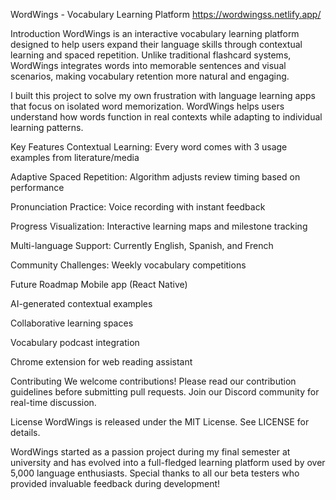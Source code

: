 WordWings - Vocabulary Learning Platform
https://wordwingss.netlify.app/

Introduction
WordWings is an interactive vocabulary learning platform designed to help users expand their language skills through contextual learning and spaced repetition. Unlike traditional flashcard systems, WordWings integrates words into memorable sentences and visual scenarios, making vocabulary retention more natural and engaging.

I built this project to solve my own frustration with language learning apps that focus on isolated word memorization. WordWings helps users understand how words function in real contexts while adapting to individual learning patterns.


Key Features
Contextual Learning: Every word comes with 3 usage examples from literature/media

Adaptive Spaced Repetition: Algorithm adjusts review timing based on performance

Pronunciation Practice: Voice recording with instant feedback

Progress Visualization: Interactive learning maps and milestone tracking

Multi-language Support: Currently English, Spanish, and French

Community Challenges: Weekly vocabulary competitions


Future Roadmap
Mobile app (React Native)

AI-generated contextual examples

Collaborative learning spaces

Vocabulary podcast integration

Chrome extension for web reading assistant



Contributing
We welcome contributions! Please read our contribution guidelines before submitting pull requests. Join our Discord community for real-time discussion.

License
WordWings is released under the MIT License. See LICENSE for details.

WordWings started as a passion project during my final semester at university and has evolved into a full-fledged learning platform used by over 5,000 language enthusiasts. Special thanks to all our beta testers who provided invaluable feedback during development!
